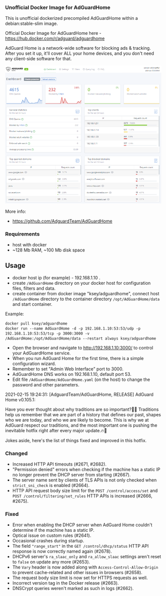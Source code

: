 ### Unofficial Docker Image for AdGuardHome
This is unofficial dockerized precompiled AdGuardHome within a debian:stable-slim image.

Official Docker Image for AdGuardHome here - https://hub.docker.com/r/adguard/adguardhome

AdGuard Home is a network-wide software for blocking ads & tracking. After you set it up, it'll cover ALL your home devices, and you don't need any client-side software for that.

![AdGuardHome](https://raw.githubusercontent.com/MrKsey/AdGuardHome/master/adh.PNG)

More info:
- https://github.com/AdguardTeam/AdGuardHome

### Requirements

* host with docker
* ~128 Mb RAM, ~100 Mb disk space 

## Usage

* docker host ip (for example) - 192.168.1.10 .
* create ```/AdGuardHome``` directory on your docker host for configuration files, filters and data.
* create container from docker image "ksey/adguardhome", connect host ```/AdGuardHome``` directory to the container directory ```/opt/AdGuardHome/data``` and start container.

Example:
```
docker pull ksey/adguardhome
docker run --name AdGuardHome -d -p 192.168.1.10:53:53/udp -p 192.168.1.10:53:53/tcp -p 3000:3000 -v /AdGuardHome:/opt/AdGuardHome/data --restart always ksey/adguardhome
```

* Open the browser and navigate to http://192.168.1.10:3000/ to control your AdGuardHome service.
* When you run AdGuard Home for the first time, there is a simple configuration wizard.
* Remember to set "Admin Web Interface" port to 3000.
* AdGuardHome DNS works on 192.168.1.10, default port 53.
* Edit file ```/AdGuardHome/AdGuardHome.yaml``` (on the host) to change the password and other parameters.



2021-02-15 19:24:31: [AdguardTeam/AdGuardHome, RELEASE] AdGuard Home v0.105.1:

Have you ever thought about why traditions are so important?🧙‍♂️ Traditions help us remember that we are part of a history that defines our past, shapes who we are today, and who we are likely to become. This is why we at AdGuard respect our traditions, and the most important one is pushing the inevitable hotfix right after every major update.🔥🔧

Jokes aside, here's the list of things fixed and improved in this hotfix.

### Changed

- Increased HTTP API timeouts (#2671, #2682).
- "Permission denied" errors when checking if the machine has a static IP no longer prevent the DHCP server from starting (#2667).
- The server name sent by clients of TLS APIs is not only checked when `strict_sni_check` is enabled (#2664).
- HTTP API request body size limit for the `POST /control/access/set` and `POST /control/filtering/set_rules` HTTP APIs is increased (#2666, #2675).

### Fixed

- Error when enabling the DHCP server when AdGuard Home couldn't determine if the machine has a static IP.
- Optical issue on custom rules (#2641).
- Occasional crashes during startup.
- The field `"range_start"` in the `GET /control/dhcp/status` HTTP API response is now correctly named again (#2678).
- DHCPv6 server's `ra_slaac_only` and `ra_allow_slaac` settings aren't reset to `false` on update any more (#2653).
- The `Vary` header is now added along with `Access-Control-Allow-Origin` to prevent cache-related and other issues in browsers (#2658).
- The request body size limit is now set for HTTPS requests as well.
- Incorrect version tag in the Docker release (#2663).
- DNSCrypt queries weren't marked as such in logs (#2662).
